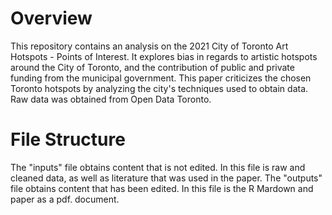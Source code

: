 # Overview
This repository contains an analysis on the 2021 City of Toronto Art Hotspots - Points of Interest. It explores bias in regards to artistic hotspots around the City of Toronto, and the contribution of public and private funding from the municipal government. This paper criticizes the chosen Toronto hotspots by analyzing the city's techniques used to obtain data. Raw data was obtained from Open Data Toronto.
# File Structure 
The "inputs" file obtains content that is not edited. In this file is raw and cleaned data, as well as literature that was used in the paper. The "outputs" file obtains content that has been edited. In this file is the R Mardown and paper as a pdf. document. 
